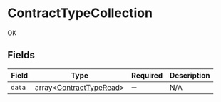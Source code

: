 # ContractTypeCollection

OK


## Fields

| Field                                                              | Type                                                               | Required                                                           | Description                                                        |
| ------------------------------------------------------------------ | ------------------------------------------------------------------ | ------------------------------------------------------------------ | ------------------------------------------------------------------ |
| `data`                                                             | array<[ContractTypeRead](../../models/shared/ContractTypeRead.md)> | :heavy_minus_sign:                                                 | N/A                                                                |
